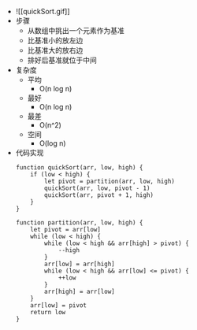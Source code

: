 - ![[quickSort.gif]]
- 步骤
	- 从数组中挑出一个元素作为基准
	- 比基准小的放左边
	- 比基准大的放右边
	- 排好后基准就位于中间
- 复杂度
	- 平均
		- O(n log n)
	- 最好
		- O(n log n)
	- 最差
		- O(n^2)
	- 空间
		- O(log n)
- 代码实现
	```JS
	function quickSort(arr, low, high) {
		if (low < high) {
			let pivot = partition(arr, low, high)
			quickSort(arr, low, pivot - 1)
			quickSort(arr, pivot + 1, high)
		}
	}

	function partition(arr, low, high) {
		let pivot = arr[low]
		while (low < high) {
			while (low < high && arr[high] > pivot) {
				--high
			}
			arr[low] = arr[high]
			while (low < high && arr[low] <= pivot) {
				++low
			}
			arr[high] = arr[low]
		}
		arr[low] = pivot
		return low
	}
	```
